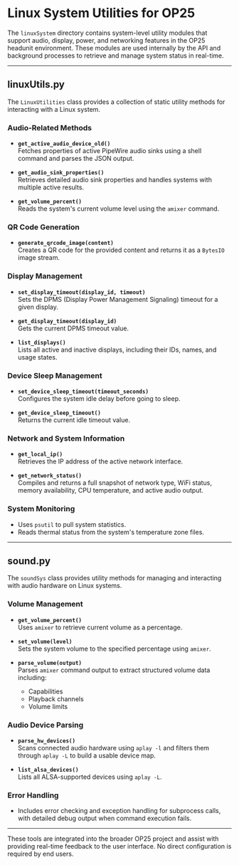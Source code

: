 # Linux System Utilities for OP25

The `linuxSystem` directory contains system-level utility modules that support audio, display, power, and networking features in the OP25 headunit environment. These modules are used internally by the API and background processes to retrieve and manage system status in real-time.

---

## linuxUtils.py

The `LinuxUtilities` class provides a collection of static utility methods for interacting with a Linux system.

### Audio-Related Methods

- **`get_active_audio_device_old()`**  
  Fetches properties of active PipeWire audio sinks using a shell command and parses the JSON output.

- **`get_audio_sink_properties()`**  
  Retrieves detailed audio sink properties and handles systems with multiple active results.

- **`get_volume_percent()`**  
  Reads the system's current volume level using the `amixer` command.

### QR Code Generation

- **`generate_qrcode_image(content)`**  
  Creates a QR code for the provided content and returns it as a `BytesIO` image stream.

### Display Management

- **`set_display_timeout(display_id, timeout)`**  
  Sets the DPMS (Display Power Management Signaling) timeout for a given display.

- **`get_display_timeout(display_id)`**  
  Gets the current DPMS timeout value.

- **`list_displays()`**  
  Lists all active and inactive displays, including their IDs, names, and usage states.

### Device Sleep Management

- **`set_device_sleep_timeout(timeout_seconds)`**  
  Configures the system idle delay before going to sleep.

- **`get_device_sleep_timeout()`**  
  Returns the current idle timeout value.

### Network and System Information

- **`get_local_ip()`**  
  Retrieves the IP address of the active network interface.

- **`get_network_status()`**  
  Compiles and returns a full snapshot of network type, WiFi status, memory availability, CPU temperature, and active audio output.

### System Monitoring

- Uses `psutil` to pull system statistics.
- Reads thermal status from the system's temperature zone files.

---

## sound.py

The `soundSys` class provides utility methods for managing and interacting with audio hardware on Linux systems.

### Volume Management

- **`get_volume_percent()`**  
  Uses `amixer` to retrieve current volume as a percentage.

- **`set_volume(level)`**  
  Sets the system volume to the specified percentage using `amixer`.

- **`parse_volume(output)`**  
  Parses `amixer` command output to extract structured volume data including:
  - Capabilities
  - Playback channels
  - Volume limits

### Audio Device Parsing

- **`parse_hw_devices()`**  
  Scans connected audio hardware using `aplay -l` and filters them through `aplay -L` to build a usable device map.

- **`list_alsa_devices()`**  
  Lists all ALSA-supported devices using `aplay -L`.

### Error Handling

- Includes error checking and exception handling for subprocess calls, with detailed debug output when command execution fails.

---

These tools are integrated into the broader OP25 project and assist with providing real-time feedback to the user interface. No direct configuration is required by end users.
